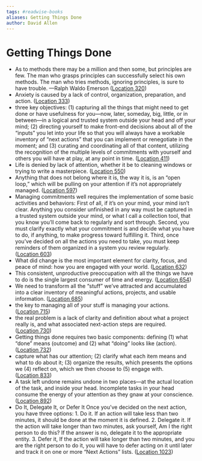```yaml
---
tags: #readwise-books
aliases: Getting Things Done
author: David Allen
---
```

# Getting Things Done

- As to methods there may be a million and then some, but principles are few. The man who grasps principles can successfully select his own methods. The man who tries methods, ignoring principles, is sure to have trouble. —Ralph Waldo Emerson ([Location 320](https://readwise.io/to_kindle?action=open&asin=B00KWG9M2E&location=320))
- Anxiety is caused by a lack of control, organization, preparation, and action. ([Location 333](https://readwise.io/to_kindle?action=open&asin=B00KWG9M2E&location=333))
- three key objectives: (1) capturing all the things that might need to get done or have usefulness for you—now, later, someday, big, little, or in between—in a logical and trusted system outside your head and off your mind; (2) directing yourself to make front-end decisions about all of the “inputs” you let into your life so that you will always have a workable inventory of “next actions” that you can implement or renegotiate in the moment; and (3) curating and coordinating all of that content, utilizing the recognition of the multiple levels of commitments with yourself and others you will have at play, at any point in time. ([Location 411](https://readwise.io/to_kindle?action=open&asin=B00KWG9M2E&location=411))
- Life is denied by lack of attention, whether it be to cleaning windows or trying to write a masterpiece. ([Location 550](https://readwise.io/to_kindle?action=open&asin=B00KWG9M2E&location=550))
- Anything that does not belong where it is, the way it is, is an “open loop,” which will be pulling on your attention if it’s not appropriately managed. ([Location 597](https://readwise.io/to_kindle?action=open&asin=B00KWG9M2E&location=597))
- Managing commitments well requires the implementation of some basic activities and behaviors: First of all, if it’s on your mind, your mind isn’t clear. Anything you consider unfinished in any way must be captured in a trusted system outside your mind, or what I call a collection tool, that you know you’ll come back to regularly and sort through. Second, you must clarify exactly what your commitment is and decide what you have to do, if anything, to make progress toward fulfilling it. Third, once you’ve decided on all the actions you need to take, you must keep reminders of them organized in a system you review regularly. ([Location 603](https://readwise.io/to_kindle?action=open&asin=B00KWG9M2E&location=603))
- What did change is the most important element for clarity, focus, and peace of mind: how you are engaged with your world. ([Location 632](https://readwise.io/to_kindle?action=open&asin=B00KWG9M2E&location=632))
- This consistent, unproductive preoccupation with all the things we have to do is the single largest consumer of time and energy. ([Location 654](https://readwise.io/to_kindle?action=open&asin=B00KWG9M2E&location=654))
- We need to transform all the “stuff” we’ve attracted and accumulated into a clear inventory of meaningful actions, projects, and usable information. ([Location 685](https://readwise.io/to_kindle?action=open&asin=B00KWG9M2E&location=685))
- the key to managing all of your stuff is managing your actions. ([Location 715](https://readwise.io/to_kindle?action=open&asin=B00KWG9M2E&location=715))
- the real problem is a lack of clarity and definition about what a project really is, and what associated next-action steps are required. ([Location 730](https://readwise.io/to_kindle?action=open&asin=B00KWG9M2E&location=730))
- Getting things done requires two basic components: defining (1) what “done” means (outcome) and (2) what “doing” looks like (action). ([Location 732](https://readwise.io/to_kindle?action=open&asin=B00KWG9M2E&location=732))
- capture what has our attention; (2) clarify what each item means and what to do about it; (3) organize the results, which presents the options we (4) reflect on, which we then choose to (5) engage with. ([Location 833](https://readwise.io/to_kindle?action=open&asin=B00KWG9M2E&location=833))
- A task left undone remains undone in two places—at the actual location of the task, and inside your head. Incomplete tasks in your head consume the energy of your attention as they gnaw at your conscience. ([Location 892](https://readwise.io/to_kindle?action=open&asin=B00KWG9M2E&location=892))
- Do It, Delegate It, or Defer It Once you’ve decided on the next action, you have three options: 1. Do it. If an action will take less than two minutes, it should be done at the moment it is defined. 2. Delegate it. If the action will take longer than two minutes, ask yourself, Am I the right person to do this? If the answer is no, delegate it to the appropriate entity. 3. Defer it, If the action will take longer than two minutes, and you are the right person to do it, you will have to defer acting on it until later and track it on one or more “Next Actions” lists. ([Location 1023](https://readwise.io/to_kindle?action=open&asin=B00KWG9M2E&location=1023))
